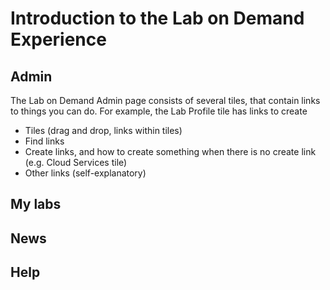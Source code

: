 # Introduction to the Lab on Demand Experience

## Admin

The Lab on Demand Admin page consists of several tiles, that contain links to things you can do. For example, the Lab Profile tile has links to create

- Tiles (drag and drop, links within tiles)
- Find links
- Create links, and how to create something when there is no create link (e.g. Cloud Services tile)
- Other links (self-explanatory)

## My labs

## News

## Help